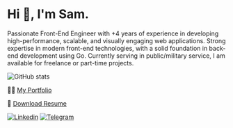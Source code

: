 # Hi 👋, I'm **Sam**.

Passionate Front-End Engineer with +4 years of experience in developing high-performance, scalable,
and visually engaging web applications. Strong expertise in modern front-end technologies, with a solid
foundation in back-end development using Go.
Currently serving in public/military service, I am available for freelance or part-time projects.


![GitHub stats](https://github-readme-stats.vercel.app/api?username=samznd&count_private=true&show_icons=false&include_all_commits=true&hide_title=true&theme=gruvbox&bg_color=0D1117&border_color=0D1117&text_color=ffffff)


👨‍💻 [My Portfolio](https://samzandian.com)

📄 [Download Resume](https://drive.google.com/file/d/1ZdgyatdPvh_npCNWdMLBw0KFjBlZzx2h/view?usp=sharing)

[![Linkedin](https://img.shields.io/badge/-LinkedIn-076678?style=flat&logo=Linkedin&logoColor=fbf1c7)](https://www.linkedin.com/in/sam-zandian-98155a120/)
[![Telegram](https://img.shields.io/badge/-Telegram-076678?style=flat&logo=telegram&logoColor=fbf1c7)](https://telegram.me/sam_znd/)
